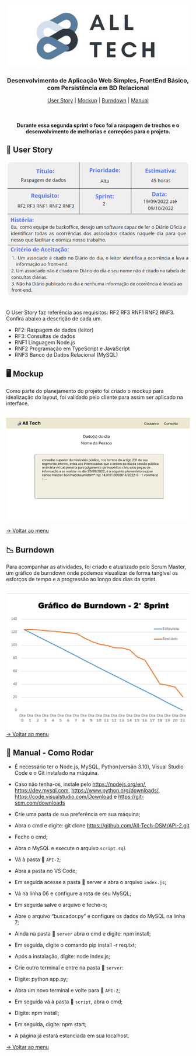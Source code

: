 <div align="center" id="menu">
<img src="img/logo_transparent.png"/></div>
<h3 align="center"> Desenvolvimento de Aplicação Web Simples, FrontEnd Básico, com Persistência em BD Relacional </h3>

<p align="center"> 
    <a href="#userstory">User Story</a> | 
    <a href="#mockup">Mockup</a> |
    <a href="#burndown">Burndown</a> |
    <a href="#manual">Manual</a>

</p>

<br>

<h4 align="center"> Durante essa segunda sprint o foco foi a raspagem de trechos e o desenvolvimento de melhorias e correções para o projeto. </h4>

<span id="userstory">  

## :dart: User Story 

<div align="center"> 
<img src="img/us_sprint2.png" width="700"/>
</div>
<br>

O User Story faz referência aos requisitos: RF2 RF3 RNF1 RNF2 RNF3. 
Confira abaixo a descrição de cada um.

* RF2: Raspagem de dados (leitor)
* RF3: Consultas de dados
* RNF1	Linguagem Node.js
* RNF2	Programação em TypeScript e JavaScript
* RNF3	Banco de Dados Relacional (MySQL)

<span id="mockup"> 

## :desktop_computer: Mockup

Como parte do planejamento do projeto foi criado o mockup para idealização do layout, foi validado pelo cliente para assim ser aplicado na interface.

<br>
<div align="center ">
<img src="img/mockup_s2.png" width="700"/>
</div>

<a href="#menu"> -> Voltar ao menu</a>

<span id="burndown">

## :chart_with_downwards_trend: Burndown

Para acompanhar as atividades, foi criado e atualizado pelo Scrum Master, um gráfico de burndown onde podemos visualizar de forma tangivel os esforços de tempo e a progressão ao longo dos dias da sprint.

<br>
<div align="center"> 
<img src="img/burndown_s2.png" width="700"/>
</div>
<a href="#menu"> -> Voltar ao menu</a>
<br>

<span id="manual">

 ## :scroll: Manual - Como Rodar

* É necessário ter o Node.js, MySQL, Python(versão 3.10),  Visual Studio Code e o Git instalado na máquina.

* Caso não tenha-os, instale pelo https://nodejs.org/en/, https://dev.mysql.com, https://www.python.org/downloads/, https://code.visualstudio.com/Download e https://git-scm.com/downloads

* Crie uma pasta de sua preferência em sua máquina;

* Abra o cmd e digite: git clone https://github.com/All-Tech-DSM/API-2.git

* Feche o cmd;

* Abra o MySQL e execute o arquivo `script.sql` 

* Vá à pasta 📂 `API-2`;

* Abra a pasta no VS Code;

* Em seguida acesse a pasta 📂 server e abra o arquivo `index.js`;

* Vá na linha 06 e configure a rota de seu MySQL;

* Em seguida salve o arquivo e feche-o;

* Abre o arquivo “buscador.py” e configure os dados do MySQL na linha 7;

* Ainda na pasta 📂 `server` abra o cmd e digite: npm install;

* Em seguida, digite o comando pip install -r req.txt;

* Após a instalação, digite: node index.js;

* Crie outro terminal e entre na pasta 📂 `server`:

* Digite: python app.py;

* Abra um novo terminal e volte para 📂 `API-2`;

* Em seguida vá à pasta 📂 `script`, abra o cmd;

* Digite: npm install;

* Em seguida, digite: npm start;

* A página já estará estanciada em sua localhost.
  

<a href="#menu"> -> Voltar ao menu</a>
